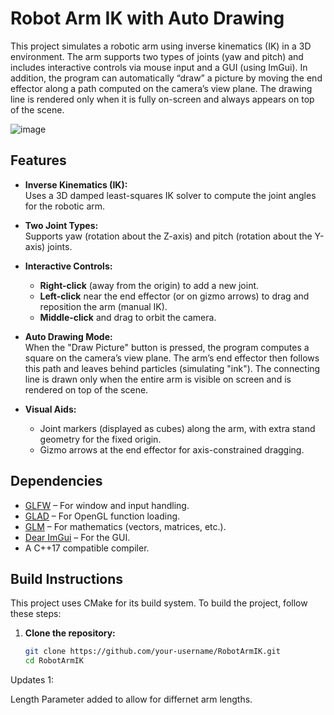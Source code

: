 # Robot Arm IK with Auto Drawing

This project simulates a robotic arm using inverse kinematics (IK) in a 3D environment. The arm supports two types of joints (yaw and pitch) and includes interactive controls via mouse input and a GUI (using ImGui). In addition, the program can automatically “draw” a picture by moving the end effector along a path computed on the camera’s view plane. The drawing line is rendered only when it is fully on-screen and always appears on top of the scene.

![image](https://github.com/user-attachments/assets/2f378dd5-76d9-434a-a588-10892e9bd190)


## Features

- **Inverse Kinematics (IK):**  
  Uses a 3D damped least-squares IK solver to compute the joint angles for the robotic arm.

- **Two Joint Types:**  
  Supports yaw (rotation about the Z-axis) and pitch (rotation about the Y-axis) joints.

- **Interactive Controls:**  
  - **Right-click** (away from the origin) to add a new joint.  
  - **Left-click** near the end effector (or on gizmo arrows) to drag and reposition the arm (manual IK).  
  - **Middle-click** and drag to orbit the camera.

- **Auto Drawing Mode:**  
  When the "Draw Picture" button is pressed, the program computes a square on the camera’s view plane. The arm’s end effector then follows this path and leaves behind particles (simulating "ink"). The connecting line is drawn only when the entire arm is visible on screen and is rendered on top of the scene.

- **Visual Aids:**  
  - Joint markers (displayed as cubes) along the arm, with extra stand geometry for the fixed origin.  
  - Gizmo arrows at the end effector for axis-constrained dragging.

## Dependencies

- [GLFW](https://www.glfw.org/) – For window and input handling.
- [GLAD](https://glad.dav1d.de/) – For OpenGL function loading.
- [GLM](https://glm.g-truc.net/0.9.9/index.html) – For mathematics (vectors, matrices, etc.).
- [Dear ImGui](https://github.com/ocornut/imgui) – For the GUI.
- A C++17 compatible compiler.

## Build Instructions

This project uses CMake for its build system. To build the project, follow these steps:

1. **Clone the repository:**

   ```bash
   git clone https://github.com/your-username/RobotArmIK.git
   cd RobotArmIK


Updates 1:

Length Parameter added to allow for differnet arm lengths.
